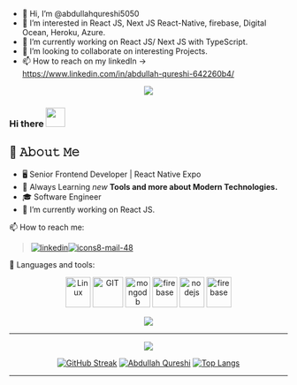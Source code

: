- 👋 Hi, I’m @abdullahqureshi5050
- 👀 I’m interested in React JS, Next JS React-Native, firebase, Digital Ocean, Heroku, Azure.
- 🌱 I’m currently working on React JS/ Next JS with TypeScript. 
- 💞️ I’m looking to collaborate on interesting Projects. 
- 📫 How to reach on my linkedIn -> https://www.linkedin.com/in/abdullah-qureshi-642260b4/ 

<p align="center">
  <img src= "https://komarev.com/ghpvc/?username=kashan-1&style=for-the-badge">
</p>
<p align="center">
</p>

### Hi there <img src="https://github.com/TheDudeThatCode/TheDudeThatCode/blob/master/Assets/Hi.gif" width="35" />
<p align="center">


## :book: 𝙰𝚋𝚘𝚞𝚝 𝙼𝚎
- 🖥 Senior Frontend Developer | React Native Expo
- 🔭 Always Learning <i>new</i> <b> Tools and more about Modern Technologies.</b>
- 🎓 Software Engineer 
- :round_pushpin: I’m currently working on React JS. 

📫 How to reach me: 
>[![linkedin](https://user-images.githubusercontent.com/75361545/205706651-63e48c3d-3a9e-4a0a-902f-8d05995981eb.png)](https://www.linkedin.com/in/abdullah-qureshi-642260b4/)[![icons8-mail-48](https://user-images.githubusercontent.com/75361545/205708010-1b0de459-a10c-4d44-b649-5005f6038763.png)](URL)

<!--  Tools sections  -->
:stars: Languages and tools:

>
<p align="center">
      <img src="https://www.vectorlogo.zone/logos/linux/linux-icon.svg" alt="Linux" width="45" height="55"/>
      <img src="https://www.vectorlogo.zone/logos/git-scm/git-scm-icon.svg" alt="GIT" width="55" height="55"/>
<!--       <img src="https://www.vectorlogo.zone/logos/amazon_aws/amazon_aws-icon.svg" alt="aws" width="55" height="55"/> -->
<!--       <img src="https://www.vectorlogo.zone/logos/google_cloud/google_cloud-icon.svg" alt="gcp" width="55" height="55"/> -->
<!--       <img src="https://www.vectorlogo.zone/logos/docker/docker-official.svg" alt="docker" width="60" height="50"/> -->
      <img src="https://www.vectorlogo.zone/logos/mongodb/mongodb-icon.svg" alt="mongodb" width="45" height="55"/>
      <img src="https://www.vectorlogo.zone/logos/firebase/firebase-icon.svg" alt="firebase" width="45" height="55"/>
      <img src="https://www.vectorlogo.zone/logos/nodejs/nodejs-icon.svg" alt="nodejs" width="45" height="55"/>
      <img src="https://www.vectorlogo.zone/logos/reactjs/reactjs-icon.svg" alt="firebase" width="45" height="55"/>
</p>

<p align="center">
  <a href="https://skillicons.dev">
    <img src="https://skillicons.dev/icons?i=ts,vscode,js,html,css,nodejs,bootstrap,mongodb,firebase,express&theme=dark" />
  </a>
</p>


---

<p align="center">
      <img src="https://img.shields.io/badge/VSCode-0078D4?style=for-the-badge&logo=visual%20studio%20code&logoColor=white" />
</p> 



<!--  Stats sections  -->
<div align="center">

[![GitHub Streak](https://streak-stats.demolab.com/?user=abdullahqureshi5050)](https://git.io/streak-stats)
[![Abdullah Qureshi](https://github-readme-stats.vercel.app/api?username=abdullahqureshi5050&count_private=true&show_icons=true&theme=dark)]([https://github.com/abdullahqureshi5050/github-readme-stats](https://github.com/abdullahqureshi5050/abdullahqureshi5050)) [![Top Langs](https://github-readme-stats.vercel.app/api/top-langs/?username=abdullahqureshi5050&count_private=true&show_icons=true&theme=dark&layout=compact)]([https://github.com/abdullahqureshi5050/github-readme-stats](https://github.com/abdullahqureshi5050/abdullahqureshi5050))


</div>


<!--  Snake Matrics  -->
---    
